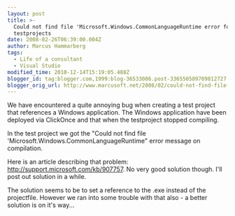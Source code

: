 ```yaml
---
layout: post
title: >-
  Could not find file 'Microsoft.Windows.CommonLanguageRuntime error for
  testprojects
date: 2008-02-26T06:39:00.004Z
author: Marcus Hammarberg
tags:
  - Life of a consultant
  - Visual Studio
modified_time: 2010-12-14T15:19:05.488Z
blogger_id: tag:blogger.com,1999:blog-36533086.post-336550589709812727
blogger_orig_url: http://www.marcusoft.net/2008/02/could-not-find-file-microsoftwindowscom.html
---
```



We have encountered a quite annoying bug when creating a test
project that references a Windows application. The Windows
application have been deployed via ClickOnce and that when the testproject
stopped compiling.

In the test project we got the "Could not find file
'Microsoft.Windows.CommonLanguageRuntime" error message on <span
id="SPELLING_ERROR_3"
class="blsp-spelling-corrected">compilation.

Here is an article describing that problem:
<http://support.microsoft.com/kb/907757>. No very good solution though.
I'll post out solution in a while.

The solution seems to be to set a reference to the .exe instead of the
projectfile. However we ran into some trouble with that also - a better
solution is on it's way...
